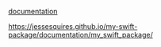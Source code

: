 [documentation](https://https://github.com/mblistan/mblistan.github.io/DocumentationPlayground.doccarchive/index.html)




https://jessesquires.github.io/my-swift-package/documentation/my_swift_package/

